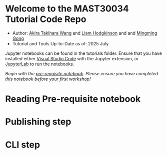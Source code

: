 # Welcome to the MAST30034 Tutorial Code Repo
- Author: [Akira Takihara Wang](https://github.com/VoLKyyyOG) and [Liam Hodgkinson](http://www.liamhodgkinson.com) and and [Mingming Gong](https://mingming-gong.github.io/)
- Tutorial and Tools Up-to-Date as of: 2025 July

Jupyter notebooks can be found in the tutorials folder. Ensure that you have installed either [Visual Studio Code](https://code.visualstudio.com/) with the Jupyter extension, or [JupyterLab](https://jupyterlab.readthedocs.io/) to run the notebooks.

*Begin with the [pre-requisite notebook](https://github.com/mingming-gong/MAST30034_Python/blob/main/tutorials/Python_PreReq_Notebook.ipynb). Please ensure you have completed this notebook before your first workshop!*

# Reading Pre-requisite notebook 
# Publishing step
# CLI step
